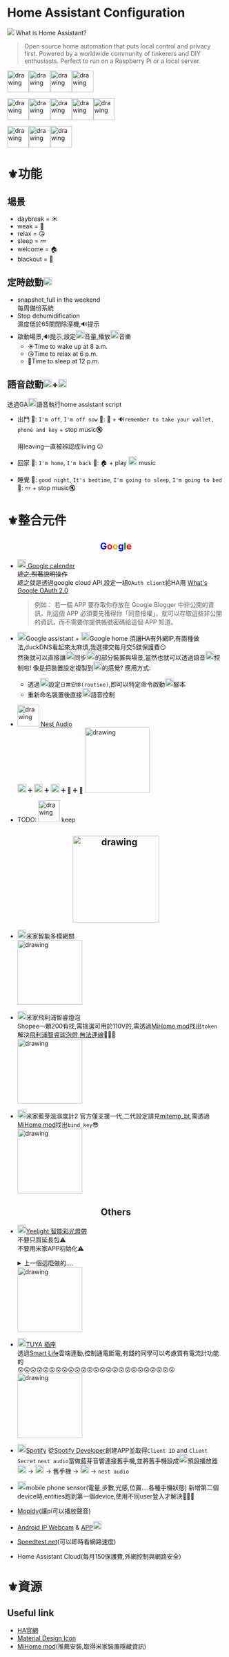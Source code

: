 # Home Assistant Configuration
![](pictures/lovelace.jpg)
What is Home Assistant? 
>Open source home automation that puts local control and privacy first. Powered by a worldwide community of tinkerers and DIY enthusiasts. Perfect to run on a Raspberry Pi or a local server.

[<img src="pictures/google_home.webp" alt="drawing" width="50"/>](https://play.google.com/store/apps/details?id=com.google.android.apps.chromecast.app&hl=zh_TW)[<img src="pictures/google_assistant.webp" alt="drawing" width="50"/>](https://assistant.google.com/)[<img src="pictures/google_calender.webp" alt="drawing" width="50"/>](https://calendar.google.com/calendar)[<img src="pictures/keep.webp" alt="drawing" width="50"/>](https://keep.google.com/)

[<img src="pictures/xiaomi.webp" alt="drawing" width="50"/>](https://www.mi.com/tw/)[<img src="pictures/home_assistant.webp" alt="drawing" width="50"/>](https://www.home-assistant.io/)[<img src="pictures/yeelight.webp" alt="drawing" width="50"/>](https://www.yeelight.com/)[<img src="pictures/tuya.webp" alt="drawing" width="50"/>](https://www.tuya.com/)[<img src="pictures/smart_life.webp" alt="drawing" width="50"/>](https://play.google.com/store/apps/details?id=com.tuya.smartlife&hl=zh_TW)

[<img src="pictures/spotify.webp" alt="drawing" width="50"/>](https://www.spotify.com/tw/)[<img src="pictures/ipcam.webp" alt="drawing" width="50"/>](https://play.google.com/store/apps/details?id=com.pas.webcam&hl=zh_TW)[<img src="pictures/pi3.jpg" alt="drawing" width="50"/>](https://www.raspberrypi.org/)
# :fleur_de_lis:功能
## 場景
+ daybreak = :sunny:
+ weak = :crescent_moon:
+ relax = :kissing_heart:
+ sleep = :zzz:
+ welcome = :house:
+ blackout = :runner:
## 定時啟動<img src="pictures/home_assistant.webp" alt="drawing" width="20"/>
+ snapshot_full in the weekend\
  每周備份系統
+ Stop dehumidification\
  濕度低於65關閉除溼機,:loud_sound:提示
+ 啟動場景,:loud_sound:提示,設定<img src="pictures/spotify.webp" alt="drawing" width="20"/>音量,播放<img src="pictures/spotify.webp" alt="drawing" width="20"/>音樂
  + :sunny:Time to wake up at 8 a.m.
  + :kissing_heart:Time to relax at 6 p.m.
  + :crescent_moon:Time to sleep at 12 p.m.

## 語音啟動<img src="pictures/google_assistant.webp" alt="drawing" width="20"/>+<img src="pictures/home_assistant.webp" alt="drawing" width="20"/>
透過GA<img src="pictures/google_assistant.webp" alt="drawing" width="20"/>語音執行home assistant script
+ 出門
  :lips:: ```I'm off```, ```I'm off now```
  :robot:: :runner: + :loud_sound:```remember to take your wallet, phone and key``` + stop music:mute:

  用leaving一直被辨認成living :confused:
+ 回家
  :lips:: ```I'm home```, ```I'm back```
  :robot:: :house: + play <img src="pictures/spotify.webp" alt="drawing" width="20"/> music
+ 睡覺
  :lips:: ```good night```, ```It's bedtime```, ```I'm going to sleep```, ```I'm going to bed```
  :robot:: :zzz: + stop music:mute:

# :fleur_de_lis:整合元件
## <center><span style="color:blue">G</span><span style="color:red">o</span><span style="color:orange">o</span><span style="color:blue">g</span><span style="color:green">l</span><span style="color:red">e</span></center>
+ [<img src="pictures/google_calender.webp" alt="drawing" width="20"/> Google calender](https://www.home-assistant.io/integrations/calendar.google/)\
  ~~總之,照著說明操作~~\
  總之就是透過google cloud API,設定一組```OAuth client```給HA用
  [What's Google OAuth 2.0](http://vito-note.blogspot.com/2015/04/google-oauth-20.html)
  >例如： 若一個 APP 要存取你存放在 Google Blogger 中非公開的資訊，則這個 APP 必須要先獲得你「同意授權」，就可以存取這些非公開的資訊，而不需要你提供帳號密碼給這個 APP 知道。 

+ <img src="pictures/google_assistant.webp" alt="drawing" width="20"/>Google assistant + <img src="pictures/google_home.webp" alt="drawing" width="20"/>Google home
  須讓HA有外網IP,有兩種做法,duckDNS看起來太麻煩,我選擇交每月交5鎂保護費:smirk:\
  然後就可以直接讓<img src="pictures/google_home.webp" alt="drawing" width="20"/>同步<img src="pictures/home_assistant.webp" alt="drawing" width="20"/>的部分裝置與場景,當然也就可以透過語音<img src="pictures/google_assistant.webp" alt="drawing" width="20"/>控制啦!
  像是把裝置設定複製到<img src="pictures/google_home.webp" alt="drawing" width="20"/>的感覺?
  應用方式:
  + 透過<img src="pictures/google_home.webp" alt="drawing" width="20"/>設定```日常安排(routine)```,即可以特定命令啟動<img src="pictures/home_assistant.webp" alt="drawing" width="20"/>腳本
  + 重新命名裝置後直接<img src="pictures/google_assistant.webp" alt="drawing" width="20"/>語音控制

+ [<img src="pictures/google.png" alt="drawing" width="50"/> Nest Audio](https://store.google.com/tw/product/nest_audio)\
  <img src="pictures/bt.png" alt="drawing" width="20"/> :heavy_plus_sign: <img src="pictures/wifi.jpg" alt="drawing" width="20"/> :heavy_plus_sign: <img src="pictures/google_assistant.webp" alt="drawing" width="20"/> :heavy_plus_sign: :musical_note: :heavy_plus_sign: :microphone:
  <img src="pictures/nest_audio.jpg" alt="drawing" width="150"/>

+ TODO:  <img src="pictures/google.png" alt="drawing" width="50"/> keep

## <center><img src="pictures/mi.png" alt="drawing" width="200"/></center>
+ <img src="pictures/xiaomi.webp" alt="drawing" width="20"/>米家智能多模網關\
  <img src="pictures/mi_hub.jpg" alt="drawing" width="150"/>

+ <img src="pictures/xiaomi.webp" alt="drawing" width="20"/>米家飛利浦智睿燈泡\
  Shopee一顆200有找,需挑選可用於110V的,需透過[MiHome mod](https://www.kapiba.ru/2017/11/mi-home.html)找出```token```\
  解決[飛利浦智睿球泡燈 無法連線](https://www.mobile01.com/topicdetail.php?f=168&t=5504047&p=2#79311340):hammer::hammer::hammer:\
  <img src="pictures/xiaomi_miio.jpg" alt="drawing" width="150"/>

+ <img src="pictures/xiaomi.webp" alt="drawing" width="20"/>米家藍芽溫濕度計2
  官方僅支援一代,二代設定請見[mitemp_bt](https://github.com/custom-components/sensor.mitemp_bt),需透過[MiHome mod](https://www.kapiba.ru/2017/11/mi-home.html)找出```bind_key```:sunglasses:\
  <img src="pictures/mi_bt.jpg" alt="drawing" width="150"/>
## <center>Others</center>
+ <img src="pictures/yeelight.webp" alt="drawing" width="20"/>[Yeelight 智能彩光燈帶](https://www.home-assistant.io/integrations/yeelight/)\
  不要只買延長包:warning:\
  不要用米家APP初始化:warning:
  <details>
    <summary>上一個這麼做的....</summary>
    又重新初始化一次設備
    <br/>
    <img src="pictures/yee.jpg" alt="drawing" width="150"/>
  </details>
  <img src="pictures/yeelightstrip.jpg" alt="drawing" width="150"/>

+ <img src="pictures/tuya.webp" alt="drawing" width="20"/>[TUYA 插座](https://www.home-assistant.io/integrations/tuya/)\
  透過[Smart Life](https://play.google.com/store/apps/details?id=com.tuya.smartlife)雲端連動,控制通電斷電,有錢的同學可以考慮買有電流計功能的\
  :open_mouth::open_mouth::open_mouth::open_mouth::open_mouth::open_mouth::open_mouth::open_mouth::open_mouth::open_mouth::open_mouth::open_mouth::open_mouth::open_mouth::open_mouth::open_mouth::open_mouth::open_mouth::open_mouth::open_mouth::open_mouth::open_mouth::open_mouth::open_mouth::open_mouth:\
  <img src="pictures/tuya_switch.jpg" alt="drawing" width="150"/>

+ [<img src="pictures/spotify.webp" alt="drawing" width="20"/>Spotify](https://www.home-assistant.io/integrations/spotify/)
  從[Spotify Developer](https://developer.spotify.com/)創建APP並取得```Client ID``` and ```Client Secret```
  ```nest audio```當做藍芽音響連接舊手機,並將舊手機設成<img src="pictures/spotify.webp" alt="drawing" width="20"/>預設播放器
  <img src="pictures/home_assistant.webp" alt="drawing" width="20"/> ->  <img src="pictures/spotify.webp" alt="drawing" width="20"/> -> 舊手機 ->  <img src="pictures/bt.png" alt="drawing" width="20"/> -> ```nest audio```
+ <img src="pictures/android.png" alt="drawing" width="20"/>mobile phone sensor(電量,步數,光感,位置....各種手機狀態)
  新增第二個device時,entities跑到第一個device,使用不同user登入才解決:hammer::hammer::hammer:
+ [Mopidy](https://github.com/kentloving/hassio-addons/tree/master/mopidy)(讓pi可以播放聲音)
+ [Android IP Webcam](https://www.home-assistant.io/integrations/android_ip_webcam/) & [APP](https://play.google.com/store/apps/details?id=com.pas.webcam&hl=zh_TW)<img src="pictures/ipcam.webp" alt="drawing" width="20"/>
+ [Speedtest.net](https://www.home-assistant.io/integrations/speedtestdotnet)(可以即時看網路速度)
+ Home Assistant Cloud(每月150保護費,外網控制與網路安全)

# :fleur_de_lis:資源
## Useful link
+ [HA官網](https://www.home-assistant.io/)
+ [Material Design Icon](https://materialdesignicons.com/)
+ [MiHome mod](https://www.kapiba.ru/2017/11/mi-home.html)(推薦安裝,取得米家裝置隱藏資訊)
 